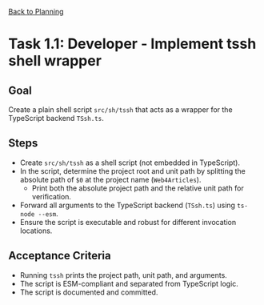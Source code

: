 <!--
SPDX-License-Identifier: AGPL-3.0-only + AI-GPL-Addendum
Copyright (c) 2025 The Web4Articles Authors
Copyleft: See AGPLv3 (./LICENSE) and AI-GPL Addendum (./AI-GPL.md)
Backlinks: /LICENSE , /AI-GPL.md
Use of `scrum.pmo` roles/process docs with AI is subject to AI-GPL copyleft unless dual-licensed.
-->

[Back to Planning](./planning.md)

# Task 1.1: Developer - Implement tssh shell wrapper

## Goal
Create a plain shell script `src/sh/tssh` that acts as a wrapper for the TypeScript backend `TSsh.ts`.

## Steps
- Create `src/sh/tssh` as a shell script (not embedded in TypeScript).
- In the script, determine the project root and unit path by splitting the absolute path of `$0` at the project name (`Web4Articles`).
  - Print both the absolute project path and the relative unit path for verification.
- Forward all arguments to the TypeScript backend (`TSsh.ts`) using `ts-node --esm`.
- Ensure the script is executable and robust for different invocation locations.

## Acceptance Criteria
- Running `tssh` prints the project path, unit path, and arguments.
- The script is ESM-compliant and separated from TypeScript logic.
- The script is documented and committed.
